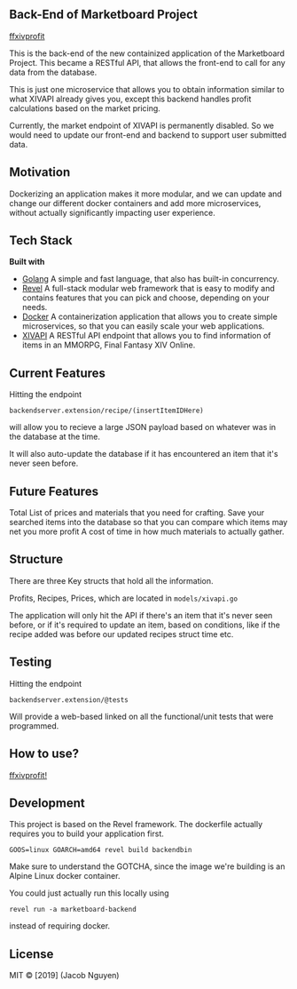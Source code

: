 ## Back-End of Marketboard Project

[ffxivprofit](http://ffxivprofit.com/)

This is the back-end of the new containized application of the Marketboard Project.
This became a RESTful API, that allows the front-end to call for any data from the database.

This is just one microservice that allows you to obtain information similar to what XIVAPI already gives you, except this backend handles profit calculations based on the market pricing.

Currently, the market endpoint of XIVAPI is permanently disabled. So we would need to update our front-end and backend to support user submitted data.

## Motivation
Dockerizing an application makes it more modular, and we can update and change our different docker containers and add more microservices, without actually significantly impacting user experience.

## Tech Stack
<b>Built with</b>
- [Golang](https://golang.org/)
A simple and fast language, that also has built-in concurrency.
- [Revel](https://revel.github.io/)
A full-stack modular web framework that is easy to modify and contains features that you can pick and choose, depending on your needs.
- [Docker](https://www.docker.com/)
A containerization application that allows you to create simple microservices, so that you can easily scale your web applications.
- [XIVAPI](https://xivapi.com/)
A RESTful API endpoint that allows you to find information of items in an MMORPG, Final Fantasy XIV Online.

## Current Features
Hitting the endpoint

`backendserver.extension/recipe/(insertItemIDHere)`

will allow you to recieve a large JSON payload based on whatever was in the database at the time.

It will also auto-update the database if it has encountered an item that it's never seen before.

## Future Features
Total List of prices and materials that you need for crafting.
Save your searched items into the database so that you can compare which items may net you more profit
A cost of time in how much materials to actually gather.

## Structure
There are three Key structs that hold all the information.

Profits, Recipes, Prices, which are located in `models/xivapi.go`

The application will only hit the API if there's an item that it's never seen before, or if it's required to update an item, based on conditions, like if the recipe added was before our updated recipes struct time etc.

## Testing
Hitting the endpoint

`backendserver.extension/@tests`

Will provide a web-based linked on all the functional/unit tests that were programmed.

## How to use?
[ffxivprofit!](http://ffxivprofit.com/)

## Development
This project is based on the Revel framework. 
The dockerfile actually requires you to build your application first.

`GOOS=linux GOARCH=amd64 revel build backendbin`

Make sure to understand the GOTCHA, since the image we're building is an Alpine Linux docker container.

You could just actually run this locally using 

`revel run -a marketboard-backend`

instead of requiring docker.

## License
MIT © [2019] (Jacob Nguyen)


